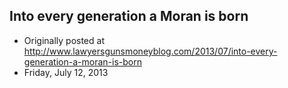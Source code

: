 ## Into every generation a Moran is born

 * Originally posted at http://www.lawyersgunsmoneyblog.com/2013/07/into-every-generation-a-moran-is-born
 * Friday, July 12, 2013

 